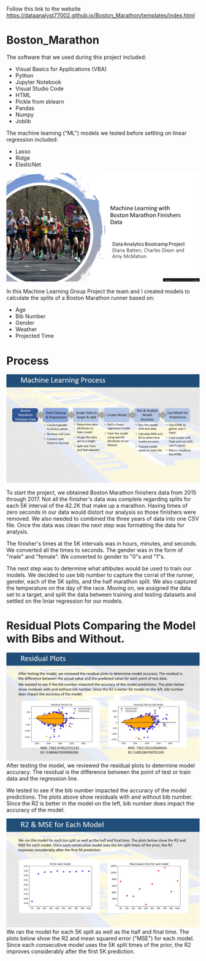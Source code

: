 Follow this link to the website https://dataanalyst77002.github.io/Boston_Marathon/templates/index.html


# Boston_Marathon

The software that we used during this project included:

- Visual Basics for Applications (VBA)
- Python
- Jupyter Notebook
- Visual Studio Code
- HTML
- Pickle from sklearn
- Pandas
- Numpy
- Joblib

The machine learning ("ML") models we tested before settling on linear regression included:

- Lasso
- Ridge
- ElasticNet

![Boston_Marathon](slides/Slide1.png)

In this Machine Learning Group Project the team and I created models to calculate the splits of a Boston Marathon runner based on:

- Age
- Bib Number
- Gender
- Weather
- Projected Time

# Process

![Boston_Marathon](slides/Slide2.png)

To start the project, we obtained Boston Marathon finishers data from 2015 through 2017.  Not all the finisher's data was complete regarding splits for each 5K interval of the 42.2K that make up a marathon.  Having times of zero seconds in our data would distort our analysis so those finishers were removed.  We also needed to combined the three years of data into one CSV file. Once the data was clean the next step was formatting the data for analysis.

The finisher's times at the 5K intervals was in hours, minutes, and seconds.  We converted all the times to seconds.  The gender was in the form of "male" and "female".  We converted to gender to "0"s and "1"s.  

The next step was to determine what attibutes would be used to train our models.  We decided to use bib number to capture the corral of the runner, gender, each of the 5K splits, and the half marathon split.  We also captured the temperature on the day of the race.  Moving on, we assigned the data set to a target, and split the data between training and testing datasets and settled on the liniar regression for our models.

# Residual Plots Comparing the Model with Bibs and Without.

![Boston_Marathon](slides/Slide3.png)
After testing the model, we reviewed the residual plots to determine model accuracy. The residual is the difference between the point of test or train data and the regression line.

We tested to see if the bib number impacted the accuracy of the model predictions. The plots above show residuals with and without bib number. Since the R2 is better in the model on the left, bib number does impact the accuracy of the model.

![Boston_Marathon](slides/Slide5.png)
We ran the model for each 5K split as well as the half and final time. The plots below show the R2 and mean squared error ("MSE") for each model. Since each consecutive model uses the 5K split times of the prior, the R2 improves considerably after the first 5K prediction. 
